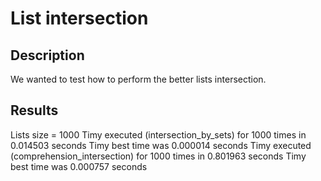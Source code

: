 # List intersection
## Description
We wanted to test how to perform the better lists intersection.

## Results
Lists size = 1000
Timy executed (intersection_by_sets) for 1000 times in 0.014503 seconds
Timy best time was 0.000014 seconds
Timy executed (comprehension_intersection) for 1000 times in 0.801963 seconds
Timy best time was 0.000757 seconds